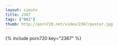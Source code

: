 ```yaml
--- 
layout: sieutv
title: 2367
tags: ["002"]
thumb: http://porn720.net/video/2367/poster.jpg
---
```

{% include porn720 key="2367" %} 
